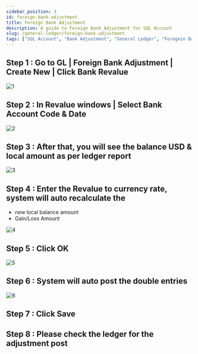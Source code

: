 ```yaml
---
sidebar_position: 3
id: foreign-bank-adjustment
title: Foreign Bank Adjustment
description: A guide to Foreign Bank Adjustment for SQL Account
slug: /general-ledger/foreign-bank-adjustment
tags: ["SQL Account", "Bank Adjustment", "General Ledger", "Foregein Bank", "Bank"]
---
```


## Step 1 : Go to GL | Foreign Bank Adjustment | Create New | Click Bank Revalue

![1](/img/general-ledger/foreign-bank-adjustment/1.png)

## Step 2 : In Revalue windows | Select Bank Account Code & Date

![2](/img/general-ledger/foreign-bank-adjustment/2.png)

## Step 3 : After that, you will see the balance USD & local amount as per ledger report

![3](/img/general-ledger/foreign-bank-adjustment/3.png)

## Step 4 : Enter the Revalue to currency rate, system will auto recalculate the

- new local balance amount
- Gain/Loss Amount

![4](/img/general-ledger/foreign-bank-adjustment/4.png)

## Step 5 : Click OK

![5](/img/general-ledger/foreign-bank-adjustment/5.png)

## Step 6 : System will auto post the double entries

![6](/img/general-ledger/foreign-bank-adjustment/6.png)

## Step 7 : Click Save

## Step 8 : Please check the ledger for the adjustment post
